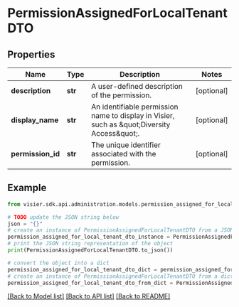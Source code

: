 # PermissionAssignedForLocalTenantDTO


## Properties

Name | Type | Description | Notes
------------ | ------------- | ------------- | -------------
**description** | **str** | A user-defined description of the permission. | [optional] 
**display_name** | **str** | An identifiable permission name to display in Visier, such as \&quot;Diversity Access\&quot;. | [optional] 
**permission_id** | **str** | The unique identifier associated with the permission. | [optional] 

## Example

```python
from visier.sdk.api.administration.models.permission_assigned_for_local_tenant_dto import PermissionAssignedForLocalTenantDTO

# TODO update the JSON string below
json = "{}"
# create an instance of PermissionAssignedForLocalTenantDTO from a JSON string
permission_assigned_for_local_tenant_dto_instance = PermissionAssignedForLocalTenantDTO.from_json(json)
# print the JSON string representation of the object
print(PermissionAssignedForLocalTenantDTO.to_json())

# convert the object into a dict
permission_assigned_for_local_tenant_dto_dict = permission_assigned_for_local_tenant_dto_instance.to_dict()
# create an instance of PermissionAssignedForLocalTenantDTO from a dict
permission_assigned_for_local_tenant_dto_from_dict = PermissionAssignedForLocalTenantDTO.from_dict(permission_assigned_for_local_tenant_dto_dict)
```
[[Back to Model list]](../README.md#documentation-for-models) [[Back to API list]](../README.md#documentation-for-api-endpoints) [[Back to README]](../README.md)


